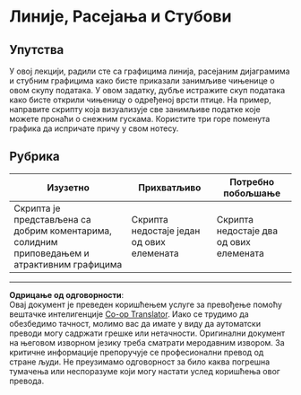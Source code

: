 <!--
CO_OP_TRANSLATOR_METADATA:
{
  "original_hash": "0ea21b6513df5ade7419c6b7d65f10b1",
  "translation_date": "2025-08-30T18:46:26+00:00",
  "source_file": "3-Data-Visualization/R/09-visualization-quantities/assignment.md",
  "language_code": "sr"
}
-->
# Линије, Расејања и Стубови

## Упутства

У овој лекцији, радили сте са графицима линија, расејаним дијаграмима и стубним графицима како бисте приказали занимљиве чињенице о овом скупу података. У овом задатку, дубље истражите скуп података како бисте открили чињеницу о одређеној врсти птице. На пример, направите скрипту која визуализује све занимљиве податке које можете пронаћи о снежним гускама. Користите три горе поменута графика да испричате причу у свом нотесу.

## Рубрика

Изузетно | Прихватљиво | Потребно побољшање
--- | --- | -- |
Скрипта је представљена са добрим коментарима, солидним приповедањем и атрактивним графицима | Скрипта недостаје један од ових елемената | Скрипта недостаје два од ових елемената

---

**Одрицање од одговорности**:  
Овај документ је преведен коришћењем услуге за превођење помоћу вештачке интелигенције [Co-op Translator](https://github.com/Azure/co-op-translator). Иако се трудимо да обезбедимо тачност, молимо вас да имате у виду да аутоматски преводи могу садржати грешке или нетачности. Оригинални документ на његовом изворном језику треба сматрати меродавним извором. За критичне информације препоручује се професионални превод од стране људи. Не преузимамо одговорност за било каква погрешна тумачења или неспоразуме који могу настати услед коришћења овог превода.